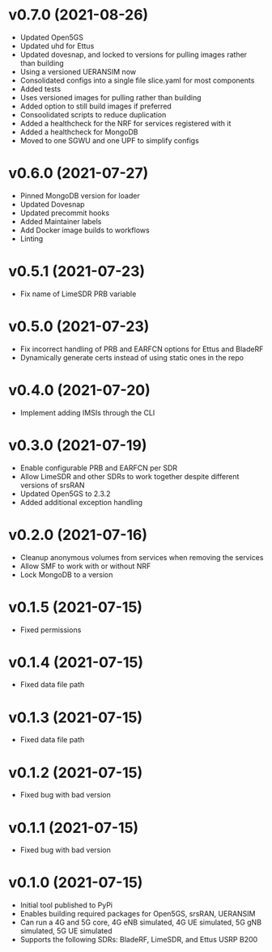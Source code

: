 # v0.7.0 (2021-08-26)

* Updated Open5GS
* Updated uhd for Ettus
* Updated dovesnap, and locked to versions for pulling images rather than building
* Using a versioned UERANSIM now
* Consolidated configs into a single file slice.yaml for most components
* Added tests
* Uses versioned images for pulling rather than building
* Added option to still build images if preferred
* Consoolidated scripts to reduce duplication
* Added a healthcheck for the NRF for services registered with it
* Added a healthcheck for MongoDB
* Moved to one SGWU and one UPF to simplify configs

# v0.6.0 (2021-07-27)

* Pinned MongoDB version for loader
* Updated Dovesnap
* Updated precommit hooks
* Added Maintainer labels
* Add Docker image builds to workflows
* Linting

# v0.5.1 (2021-07-23)

* Fix name of LimeSDR PRB variable

# v0.5.0 (2021-07-23)

* Fix incorrect handling of PRB and EARFCN options for Ettus and BladeRF
* Dynamically generate certs instead of using static ones in the repo

# v0.4.0 (2021-07-20)

* Implement adding IMSIs through the CLI

# v0.3.0 (2021-07-19)

* Enable configurable PRB and EARFCN per SDR
* Allow LimeSDR and other SDRs to work together despite different versions of srsRAN
* Updated Open5GS to 2.3.2
* Added additional exception handling

# v0.2.0 (2021-07-16)

* Cleanup anonymous volumes from services when removing the services
* Allow SMF to work with or without NRF
* Lock MongoDB to a version

# v0.1.5 (2021-07-15)

* Fixed permissions

# v0.1.4 (2021-07-15)

* Fixed data file path

# v0.1.3 (2021-07-15)

* Fixed data file path

# v0.1.2 (2021-07-15)

* Fixed bug with bad version

# v0.1.1 (2021-07-15)

* Fixed bug with bad version

# v0.1.0 (2021-07-15)

* Initial tool published to PyPi
* Enables building required packages for Open5GS, srsRAN, UERANSIM
* Can run a 4G and 5G core, 4G eNB simulated, 4G UE simulated, 5G gNB simulated, 5G UE simulated
* Supports the following SDRs: BladeRF, LimeSDR, and Ettus USRP B200
